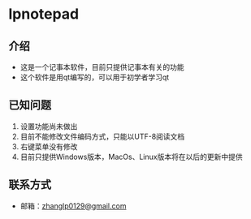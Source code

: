 # lpnotepad
## 介绍
- 这是一个记事本软件，目前只提供记事本有关的功能
- 这个软件是用qt编写的，可以用于初学者学习qt
## 已知问题
1. 设置功能尚未做出
2. 目前不能修改文件编码方式，只能以UTF-8阅读文档
3. 右键菜单没有修改
4. 目前只提供Windows版本，MacOs、Linux版本将在以后的更新中提供
## 联系方式
- 邮箱：zhanglp0129@gmail.com

